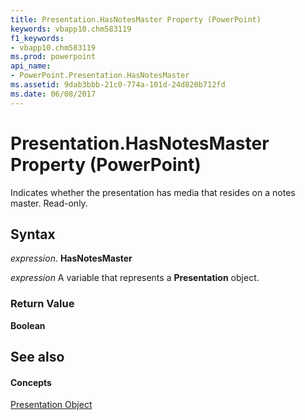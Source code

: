 ```yaml
---
title: Presentation.HasNotesMaster Property (PowerPoint)
keywords: vbapp10.chm583119
f1_keywords:
- vbapp10.chm583119
ms.prod: powerpoint
api_name:
- PowerPoint.Presentation.HasNotesMaster
ms.assetid: 9dab3bbb-21c0-774a-101d-24d820b712fd
ms.date: 06/08/2017
---
```



# Presentation.HasNotesMaster Property (PowerPoint)

Indicates whether the presentation has media that resides on a notes master. Read-only.


## Syntax

 _expression_. **HasNotesMaster**

 _expression_ A variable that represents a **Presentation** object.


### Return Value

 **Boolean**


## See also


#### Concepts


[Presentation Object](PowerPoint.Presentation.md)

